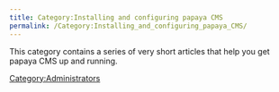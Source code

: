 ```yaml
---
title: Category:Installing and configuring papaya CMS
permalink: /Category:Installing_and_configuring_papaya_CMS/
---
```


This category contains a series of very short articles that help you get papaya CMS up and running.

[Category:Administrators](/Category:Administrators "wikilink")